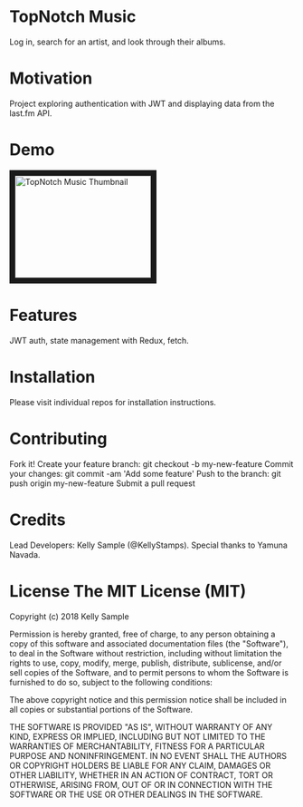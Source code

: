 # TopNotch Music
Log in, search for an artist, and look through their albums.

# Motivation
Project exploring authentication with JWT and displaying data from the last.fm API.

# Demo
<a href="https://youtu.be/A1Jgbm9Jl9E" target="_blank"><img src="http://img.youtube.com/vi/A1Jgbm9Jl9E/0.jpg" 
alt="TopNotch Music Thumbnail" width="240" height="180" border="10" /></a>

# Features
JWT auth, state management with Redux, fetch.

# Installation
Please visit individual repos for installation instructions.

# Contributing
Fork it!
Create your feature branch: git checkout -b my-new-feature
Commit your changes: git commit -am 'Add some feature'
Push to the branch: git push origin my-new-feature
Submit a pull request

# Credits
Lead Developers: Kelly Sample (@KellyStamps). Special thanks to Yamuna Navada.

# License The MIT License (MIT)

Copyright (c) 2018 Kelly Sample 

Permission is hereby granted, free of charge, to any person obtaining a copy of this software and associated documentation files (the "Software"), to deal in the Software without restriction, including without limitation the rights to use, copy, modify, merge, publish, distribute, sublicense, and/or sell copies of the Software, and to permit persons to whom the Software is furnished to do so, subject to the following conditions:

The above copyright notice and this permission notice shall be included in all copies or substantial portions of the Software.

THE SOFTWARE IS PROVIDED "AS IS", WITHOUT WARRANTY OF ANY KIND, EXPRESS OR IMPLIED, INCLUDING BUT NOT LIMITED TO THE WARRANTIES OF MERCHANTABILITY, FITNESS FOR A PARTICULAR PURPOSE AND NONINFRINGEMENT. IN NO EVENT SHALL THE AUTHORS OR COPYRIGHT HOLDERS BE LIABLE FOR ANY CLAIM, DAMAGES OR OTHER LIABILITY, WHETHER IN AN ACTION OF CONTRACT, TORT OR OTHERWISE, ARISING FROM, OUT OF OR IN CONNECTION WITH THE SOFTWARE OR THE USE OR OTHER DEALINGS IN THE SOFTWARE.
